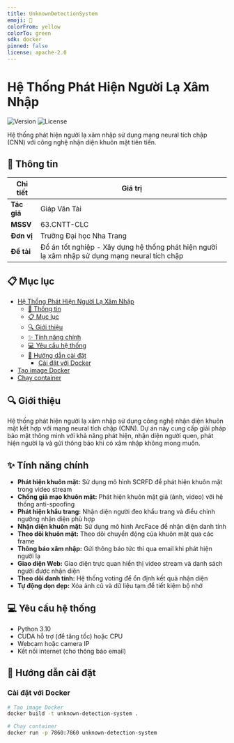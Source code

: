 ```yaml
---
title: UnknownDetectionSystem
emoji: 🐠
colorFrom: yellow
colorTo: green
sdk: docker
pinned: false
license: apache-2.0
---
```


# Hệ Thống Phát Hiện Người Lạ Xâm Nhập

![Version](https://img.shields.io/badge/version-1.0.0-blue)
![License](https://img.shields.io/badge/license-Apache%202.0-green)

Hệ thống phát hiện người lạ xâm nhập sử dụng mạng neural tích chập (CNN) với công nghệ nhận diện khuôn mặt tiên tiến.

## 📝 Thông tin

| Chi tiết | Giá trị |
|---------|--------|
| **Tác giả** | Giáp Văn Tài |
| **MSSV** | 63.CNTT-CLC |
| **Đơn vị** | Trường Đại học Nha Trang |
| **Đề tài** | Đồ án tốt nghiệp - Xây dựng hệ thống phát hiện người lạ xâm nhập sử dụng mạng neural tích chập |

## 📋 Mục lục

- [Hệ Thống Phát Hiện Người Lạ Xâm Nhập](#hệ-thống-phát-hiện-người-lạ-xâm-nhập)
  - [📝 Thông tin](#-thông-tin)
  - [📋 Mục lục](#-mục-lục)
  - [🔍 Giới thiệu](#-giới-thiệu)
  - [✨ Tính năng chính](#-tính-năng-chính)
  - [💻 Yêu cầu hệ thống](#-yêu-cầu-hệ-thống)
  - [🚀 Hướng dẫn cài đặt](#-hướng-dẫn-cài-đặt)
    - [Cài đặt với Docker](#cài-đặt-với-docker)
- [Tạo image Docker](#tạo-image-docker)
- [Chạy container](#chạy-container)

## 🔍 Giới thiệu

Hệ thống phát hiện người lạ xâm nhập sử dụng công nghệ nhận diện khuôn mặt kết hợp với mạng neural tích chập (CNN). Dự án này cung cấp giải pháp bảo mật thông minh với khả năng phát hiện, nhận diện người quen, phát hiện người lạ và gửi thông báo khi có xâm nhập không mong muốn.

## ✨ Tính năng chính

- **Phát hiện khuôn mặt:** Sử dụng mô hình SCRFD để phát hiện khuôn mặt trong video stream
- **Chống giả mạo khuôn mặt:** Phát hiện khuôn mặt giả (ảnh, video) với hệ thống anti-spoofing
- **Phát hiện khẩu trang:** Nhận diện người đeo khẩu trang và điều chỉnh ngưỡng nhận diện phù hợp
- **Nhận diện khuôn mặt:** Sử dụng mô hình ArcFace để nhận diện danh tính
- **Theo dõi khuôn mặt:** Theo dõi chuyển động của khuôn mặt qua các frame
- **Thông báo xâm nhập:** Gửi thông báo tức thì qua email khi phát hiện người lạ
- **Giao diện Web:** Giao diện trực quan hiển thị video stream và danh sách người được nhận diện
- **Theo dõi danh tính:** Hệ thống voting để ổn định kết quả nhận diện
- **Tự động dọn dẹp:** Xóa ảnh cũ và dữ liệu tạm để tiết kiệm bộ nhớ

## 💻 Yêu cầu hệ thống

- Python 3.10
- CUDA hỗ trợ (để tăng tốc) hoặc CPU
- Webcam hoặc camera IP
- Kết nối internet (cho thông báo email)

## 🚀 Hướng dẫn cài đặt

### Cài đặt với Docker

```bash
# Tạo image Docker
docker build -t unknown-detection-system .

# Chạy container
docker run -p 7860:7860 unknown-detection-system